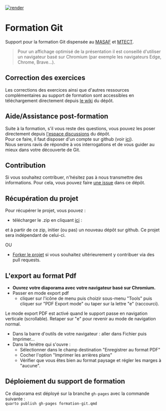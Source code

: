 <!-- badges: start -->
[![render](https://github.com/SSM-Agriculture/formation-git/actions/workflows/publish.yaml/badge.svg)](https://github.com/SSM-Agriculture/formation-git/actions)
<!-- badges: end -->

# Formation Git

Support pour la formation Git dispensée au [MASAF](https://agriculture.gouv.fr/) et [MTECT](https://www.ecologie.gouv.fr/).

> Pour un affichage optimisé de la présentation il est conseillé d'utiliser un navigateur basé sur Chromium (par exemple les navigateurs Edge, Chrome, Brave...).

## Correction des exercices

Les corrections des exercices ainsi que d'autres ressources complémentaires au support de formation sont accessibles en téléchargement directement depuis [le wiki](https://github.com/SSM-Agriculture/formation-git/wiki) du dépôt.  

## Aide/Assistance post-formation

Suite à la formation, s'il vous reste des questions, vous pouvez les poser directement depuis [l'espace discussions](https://github.com/SSM-Agriculture/formation-git/discussions) du dépôt.  
Pour ce faire, il faut disposer d'un compte sur github (voir [ici](https://github.com/signup?source=login)).  
Nous serons ravis de répondre à vos interrogations et de vous guider au mieux dans votre découverte de Git.  

## Contribution

Si vous souhaitez contribuer, n'hésitez pas à nous transmettre des informations. Pour cela, vous pouvez faire [une issue](https://github.com/SSM-Agriculture/formation-git/issues) dans ce dépôt.

## Récupération du projet

Pour récupérer le projet, vous pouvez :

- télécharger le .zip en cliquant [ici](https://github.com/SSM-Agriculture/formation-git/archive/refs/heads/main.zip) : 

et à partir de ce zip, initier (ou pas) un nouveau dépôt sur github. Ce projet sera indépendant de celui-ci.

OU

- [Forker le projet](https://github.com/SSM-Agriculture/formation-git/fork) si vous souhaitez ultérieurement y contribuer via des pull requests.

## L'export au format Pdf

- **Ouvrez votre diaporama avec votre navigateur basé sur Chromium.**  
- Passer en mode export pdf  
  - cliquer sur l'icône de menu puis choizir sous-menu "Tools" puis cliquer sur "PDF Export mode" ou taper sur la lettre "e" (raccourci).  
  
Le mode export PDF est activé quand le support passe en navigation verticale (scrollable). Retaper sur "e" pour revenir au mode de navigation normal.  


- Dans la barre d'outils de votre navigateur : aller dans Fichier puis Imprimer...
- Dans la fenêtre qui s'ouvre :
  - Sélectionner dans le champ destination "Enregistrer au format PDF"
  - Cocher l'option "Imprimer les arrières plans"
  - Vérifier que vous êtes bien au format paysage et régler les marges à "aucune". 

## Déploiement du support de formation

Ce diaporama est déployé sur la branche `gh-pages` avec la commande suivante :  
`quarto publish gh-pages formation-git.qmd`
